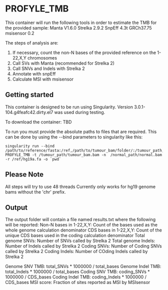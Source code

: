 # PROFYLE_TMB

This container will run the following tools in order to estimate the 
	TMB for the provided sample:
	Manta V1.6.0
	Strelka 2.9.2
	SnpEff 4.3t GRCh37.75
	msisensor 0.2
        
 
The steps of analysis are:
1. If necessary, count the non-N bases of the provided reference on the 1-22,X,Y chromosomes
1. Call SVs with Manta (recommended for Strelka 2)
1. Call SNVs and Indels with Strelka 2
1. Annotate with snpEff
1. Calculate MSI with msisensor

## Getting started

This container is designed to be run using Singularity. Version 3.0.1-104.g4feafc42.dirty.el7 was used during testing.

To download the container: TBD

To run you must provide the absolute paths to files that are required.
This can be done by using the --bind parameters to singularity like this:

    singularity run --bind /path/to/reference/fasta:/ref,/path/to/tumour_bam/folder/:/tumour_path,/path/to/normal_bam/folder/:/normal_path PROFYLE_TMB -t /tumour_path/tumour_bam.bam -n  /normal_path/normal.bam -r /ref/hg19a.fa -o `pwd`

## Please Note   
All steps will try to use 48 threads
Currently only works for hg19 genome bams without the 'chr' prefix.

## Output
The output folder will contain a file named results.txt where the following will be reported:
Non-N bases in 1-22,X,Y:    Count of the bases used as the whole genome calculation denominator
CDS bases in 1-22,X,Y:      Count of the unique CDS bases used in the coding calculation denominator
Total genome SNVs:          Number of SNVs called by Strelka 2
Total genome Indels:        Number of Indels called by Strelka 2
Coding SNVs:                Number of Coding SNVs called by Strelka 2
Coding Indels:              Number of COding Indels called by Strelka 2

Genome SNV TMB:             total_SNVs * 1000000 / total_bases
Genome Indel TMB:           total_Indels * 1000000 / total_bases
Coding SNV TMB:             coding_SNVs * 1000000 / CDS_bases
Coding Indel TMB:           coding_Indels * 1000000 / CDS_bases
MSI score:                  Fraction of sites reported as MSI by MSIsensor


